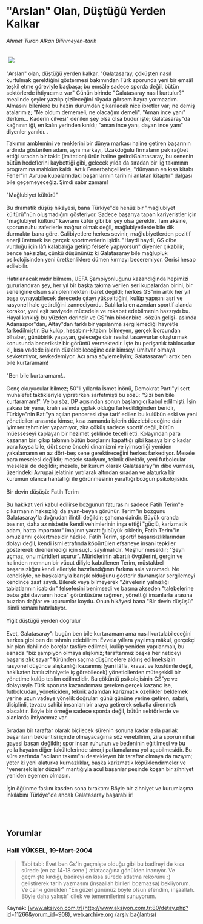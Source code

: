 # "Arslan" Olan, Düştüğü Yerden Kalkar

*Ahmet Turan Alkan Bilinmeyen-tarih*

<div>
 <font>
  <img border="0" height="1" src="/web/20050125234044im_/http://www.aksiyon.com.tr/images/blank.gif"/>
 </font>
 <font class="content">
  <p>
   <img border="0" hspace="5" src="http://web.archive.org/web/20050125234044im_/http://www.aksiyon.com.tr/resim/484/20.jpg" vspace="5"/>
  </p>
 </font>
 <font class="content">
  "Arslan" olan, düştüğü yerden kalkar. "Galatasaray, çöküşten nasıl kurtulmak gerektiğini göstermesi bakımından Türk sporunda yeni bir emsâl teşkil etme göreviyle başbaşa; bu emsâle sadece sporda değil, bütün sektörlerde ihtiyacımız var" Günün birinde "Galatasaray nasıl kurtulur?" mealinde şeyler yazılıp çizileceğini rüyada görsem hayra yormazdım. Almasını bilenlere bu hazin durumdan çıkarılacak nice ibretler var; ne demiş atalarımız; "Ne oldum dememeli, ne olacağım demeli". "Aman ince yanı" derken... Kaderin cilvesi" denilen şey olsa olsa budur işte; Galatasaray"da kağnının iği, en kalın yerinden kırıldı; "aman ince yanı, dayan ince yanı" diyenler yanıldı. .
 </font>
 <br/>
 <p>
  <font class="content">
   Takımın amblemini ve renklerini bir dünya markası haline getiren başarının ardında gösterilen adam, aynı markayı, Uzakdoğulu firmaların pek rağbet ettiği sıradan bir taklit (imitation) ürün haline getirdiGalatasaray, bu senenin bütün hedeflerini kaybettiği gibi, gelecek yılda da sıradan bir lig takımının programına mahkûm kaldı. Artık Fenerbahçelilerle, "dünyanın en kısa kitabı Fener"in Avrupa kupalarındaki başarılarının tarihini anlatan kitaptır" dalgası bile geçemeyeceğiz. Şimdi sabır zamanı!
   <br>
    <br>
     "Mağlubiyet kültürü"
     <br>
      <br>
       Bu dramatik düşüş hikâyesi, bana Türkiye"de henüz bir "mağlubiyet kültürü"nün oluşmadığını gösteriyor. Sadece başarıya tapan kariyeristler için "mağlubiyet kültürü" kavramı küfür gibi bir şey olsa gerektir. Tam aksine, sporun ruhu zaferlerle mağrur olmak değil, mağlubiyetlerde bile dik durmaktır bana göre. Galibiyetlere herkes sevinir, mağlubiyetlerden pozitif enerji üretmek ise gerçek sportmenlerin işidir. "Haydi haydi, GS dibe vurduğu için lâfı kalabalığa getirip felsefe yapıyorsun" diyenler çıkabilir; bence haksızlar, çünkü düşününüz ki Galatasaray bile mağlupluk psikolojisinden yeni üretkenliklere dümen kırmayı beceremiyor. Gerisi hesap edilebilir.
       <br/>
       <br/>
       Hatırlanacak mıdır bilmem, UEFA Şampiyonluğunu kazandığında hepimizi gururlandıran şey, her yıl bir başka takıma verilen seri kupalardan birini, bir seneliğine olsun sahiplenmekten ibaret değildi; herkes GS"nin artık her yıl başa oynayabilecek derecede çıtayı yükselttiğini, kulüp yapısını asri ve rasyonel hale getirdiğini zannediyordu. Batılılarla en azından sportif alanda korakor, yani eşit seviyede mücadele ve rekabet edebilmenin hazzıydı bu. Hayal kırıklığı bu yüzden derindir ve GS"nin birdenbire -sözün gelişi- aslında Adanaspor"dan, Altay"dan farklı bir yapılanma sergilemediği hayretle farkedilmiştir. Bu kulüp, hesabını-kitabını bilmeyen, gerçek borcundan bîhaber, günübirlik yaşayan, geleceğe dair realist tasavvurlar oluşturmak konusunda beceriksiz bir görüntü vermektedir. İşte bu perişanlık tablosudur ki, kısa vadede işlerin düzelebileceğine dair kimseyi ümitvar olmaya sevketmiyor, sevkedemiyor. Acı ama söylemeliyim; Galatasaray"ı artık ben bile kurtaramam!
       <br/>
       <br/>
       "Ben bile kurtaramam!..
       <br/>
       <br/>
       Genç okuyucular bilmez; 50"li yıllarda İsmet İnönü, Demokrat Parti"yi sert muhalefet taktikleriyle yıpratırken sarfetmişti bu sözü: "Sizi ben bile kurtaramam!". Ve bu söz, DP açısından sonun başlangıcı kabul edilmişti. İşin şakası bir yana, kralın aslında çıplak olduğu farkedildiğinden beridir, Türkiye"nin Batı"ya açılan penceresi diye tarif edilen bu kulübün eski ve yeni yöneticileri arasında kimse, kısa zamanda işlerin düzelebileceğine dair iyimser tahminler yapamıyor, zira çöküş sadece sportif değil, bütün müesseseyi kaplayan bir hezimet şeklinde tecelli etti. Kolayından para kazanan biri çıkıp takımın bütün borçlarını kapattığı gibi kasaya bir o kadar para koysa bile, dört sene önceki dinamizmi ve iyimserliği yeniden yakalamanın en az dört-beş sene gerektireceğini herkes farkediyor. Mesele para meselesi değildir; mesele stadyum, teknik direktör, yeni futbolcular meselesi de değildir; mesele, bir kurum olarak Galatasaray"ın dibe vurması, üzerindeki Avrupai jelatinin yırtılarak altından sıradan ve alaturka bir kurumun olanca hantallığı ile görünmesinin yarattığı bozgun psikolojisidir.
       <br/>
       <br/>
       Bir devin düşüşü: Fatih Terim
       <br/>
       <br/>
       Bu hakikat veri kabul edilirse bozgunun faturasını sadece Fatih Terim"e çıkarmanın haksızlığı da ayan-beyan görünür. Terim"in bozgunu Galatasaray'la doğrudan ilintili değildir; şahsına dairdir. Büyük oranda basının, daha az nisbette kendi vehimlerinin inşa ettiği "güçlü, karizmatik adam, hatta imparator" imajının yarattığı büyük sıkletin, Fatih Terim"in omuzlarını çökertmesidir hadise. Fatih Terim, sportif başarısızlıklarından dolayı değil, kendi ismi etrafında köpürtülen efsaneye insani tepkiler göstererek direnemediği için suçlu sayılmalıdır. Meşhur meseldir; "Şeyh uçmaz, onu müridleri uçurur". Müridlerinin abartılı övgülerini, gergin ve halinden memnun bir vücut diliyle kabullenen Terim, müstakbel başarısızlığını kendi elleriyle hazırlandığının farkına asla varamadı. Ne kendisiyle, ne başkalarıyla barışık olduğunu gösterir davranışlar sergilemeyi kendince zaaf saydı. Bilerek veya bilmeyerek "Zirvelerin yalnızlığı tabiatlarının icabıdır" felsefesini benimsedi ve basına akseden "talebelerine baba gibi davranın hoca" görüntüsüne rağmen, yönettiği insanlarla arasına buzdan dağlar ve uçurumlar koydu. Onun hikâyesi bana "Bir devin düşüşü" isimli romanı hatırlatıyor.
       <br/>
       <br/>
       Yiğit düştüğü yerden doğrulur
       <br/>
       <br/>
       Evet, Galatasaray"ı bugün ben bile kurtaramam ama nasıl kurtulabileceğini herkes gibi ben de tahmin edebilirim: Evvela yıllara yayılmış mâkul, gerçekçi bir plan dahilinde borçlar tasfiye edilmeli, kulüp yeniden yapılanmalı, bu esnada "biz şampiyon olmaya alışkınız; taraftarımız başka her neticeyi başarısızlık sayar" türünden saçma düşüncelere aldırış edilmeksizin rasyonel düşünce alışkanlığı kazanmış (yani lâfla, kravat ve kostümle değil, hakikaten batılı zihniyetle iş görebilecek) yöneticilerden müteşekkil bir yönetime kulüp teslim edilmelidir. Bu çöküntü psikolojisinin GS"ye ve dolayısıyla Türk sporuna kazandırması gereken gerçek kazanç ise, futbolcudan, yöneticiden, teknik adamdan karizmatik özellikler beklemek yerine uzun vadeye yönelik doğruları günü gününe yerine getiren, sabırlı, disiplinli, tevazu sahibi insanları bir araya getirerek sebatla direnmek olacaktır. Böyle bir örneğe sadece sporda değil, bütün sektörlerde ve alanlarda ihtiyacımız var.
       <br/>
       <br/>
       Sıradan bir taraftar olarak biçilecek sürenin sonuna kadar asla parlak başarıların beklentisi içinde olmayacağıma söz verebilirim, zira sporun nihai gayesi başarı değildir; spor insan ruhunun ve bedeninin eğitilmesi ve bu yolla hayatın diğer fakültelerinde sinerji patlamalarına yol açabilmesidir. Bu süre zarfında "acıların takımı"nı destekleyen bir taraftar olmaya da razıyım; yeter ki yeni alaturka kurnazlıklar, başka karizmatik köpüklendirmeler ve "yenersek işler düzelir" mantığıyla acul başarılar peşinde koşan bir zihniyet yeniden egemen olmasın.
       <br/>
       <br/>
       İşin öğünme faslını kasden sona bıraktım: Böyle bir zihniyet ve kurumlaşma inkılâbını Türkiye"de ancak Galatasaray başarabilir!
      </br>
     </br>
    </br>
   </br>
  </font>
 </p>
</div>


## Yorumlar

### Halil YÜKSEL, 19-Mart-2004
> Tabi tabi: 
> Evet ben Gs'in geçmişte olduğu gibi bu  badireyi de kısa sürede (en az 14-18 sene ) atlatacağına gönülden inanıyor. Ve geçmişte kırdığı, badireyi en kısa sürede atlatma rekorunu :) geliştirerek tarih yazmasını (inşaallah birileri bozmazsa) bekliyorum. Ve can-ı gönülden "En güzel gününüz böyle olsun efendim, inşaallah. Böyle daha yakıştı" dilek ve temennilerimi sunuyorum.

Kaynak: [www.aksiyon.com.tr](http://www.aksiyon.com.tr:80/detay.php?id=11266&yorum_id=908), [web.archive.org (arşiv bağlantısı)](http://web.archive.org/web/20050125234044/http://www.aksiyon.com.tr:80/detay.php?id=11266&yorum_id=908)
